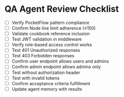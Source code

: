 # QA Agent Review Checklist
- [ ] Verify PocketFlow pattern compliance
- [ ] Confirm Node line limit adherence (≤150)
- [ ] Validate cookbook reference inclusion
- [ ] Test JWT validation in middleware
- [ ] Verify role-based access control works
- [ ] Test 401 Unauthorized responses
- [ ] Test 403 Forbidden responses
- [ ] Confirm user endpoint allows users and admins
- [ ] Confirm admin endpoint allows admins only
- [ ] Test without authorization header
- [ ] Test with invalid tokens
- [ ] Confirm acceptance criteria fulfillment
- [ ] Update agent memory with results
